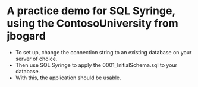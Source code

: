 # A practice demo for SQL Syringe, using the ContosoUniversity from jbogard

 * To set up, change the connection string to an existing database on your server of choice. 
 * Then use SQL Syringe to apply the 0001_InitialSchema.sql to your database.
 * With this, the application should be usable.

